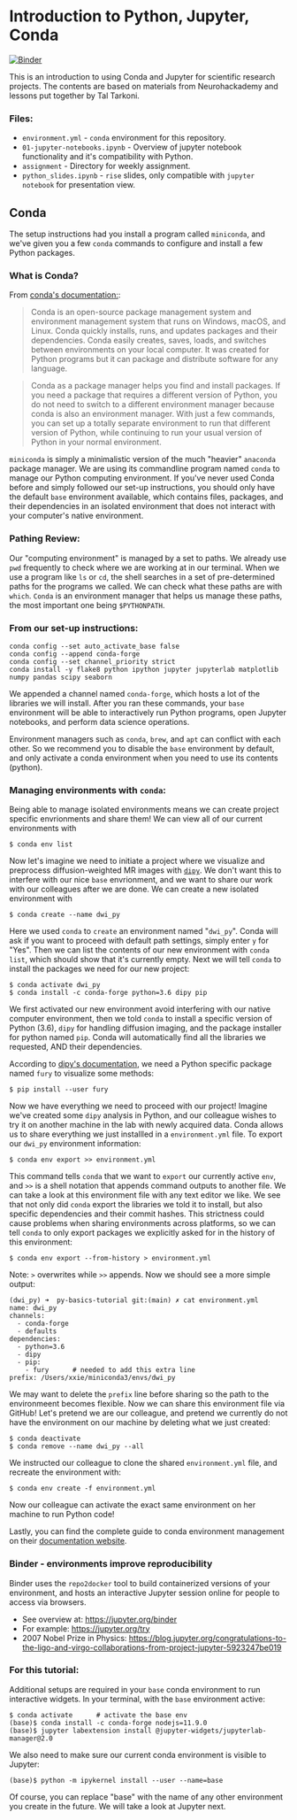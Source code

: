 # Introduction to Python, Jupyter, Conda
[![Binder](https://mybinder.org/badge_logo.svg)](https://mybinder.org/v2/gh/Brainhack-NY/py-basics-tutorial/HEAD)

This is an introduction to using Conda and Jupyter for scientific research projects. The contents are based on materials from Neurohackademy and lessons put together by Tal Tarkoni.

### Files:
 - `environment.yml` - `conda` environment for this repository.
 - `01-jupyter-notebooks.ipynb` - Overview of jupyter notebook functionality and it's compatibility with Python.
 - `assignment` - Directory for weekly assignment. 
 - `python_slides.ipynb` - `rise` slides, only compatible with `jupyter notebook` for presentation view.

## Conda
The setup instructions had you install a program called `miniconda`, and we've given you a few `conda` commands to configure and install a few Python packages. 

### What is Conda?
From [conda's documentation:](https://docs.conda.io/projects/conda/en/latest/index.html):
>Conda is an open-source package management system and environment management system that runs on Windows, macOS, and Linux. Conda quickly installs, runs, and updates packages and their dependencies. Conda easily creates, saves, loads, and switches between environments on your local computer. It was created for Python programs but it can package and distribute software for any language.

>Conda as a package manager helps you find and install packages. If you need a package that requires a different version of Python, you do not need to switch to a different environment manager because conda is also an environment manager. With just a few commands, you can set up a totally separate environment to run that different version of Python, while continuing to run your usual version of Python in your normal environment.

`miniconda` is simply a minimalistic version of the much "heavier" `anaconda` package manager. We are using its commandline program named `conda` to manage our Python computing environment. If you've never used Conda before and simply followed our set-up instructions, you should only have the default `base` environment available, which contains files, packages, and their dependencies in an isolated environment that does not interact with your computer's native environment.

### Pathing Review:
Our "computing environment" is managed by a set to paths. We already use `pwd` frequently to check where we are working at in our terminal. When we use a program like `ls` or `cd`, the shell searches in a set of pre-determined paths for the programs we called. We can check what these paths are with `which`. `Conda` is an environment manager that helps us manage these paths, the most important one being `$PYTHONPATH`.

### From our set-up instructions:
```
conda config --set auto_activate_base false
conda config --append conda-forge
conda config --set channel_priority strict
conda install -y flake8 python ipython jupyter jupyterlab matplotlib numpy pandas scipy seaborn
```
We appended a channel named `conda-forge`, which hosts a lot of the libraries we will install. After you ran these commands, your `base` environment will be able to interactively run Python programs, open Jupyter notebooks, and perform data science operations.

Environment managers such as `conda`, `brew`, and `apt` can conflict with each other. So we recommend you to disable the `base` environment by default, and only activate a conda environment when you need to use its contents (python). 

### Managing environments with `conda`:
Being able to manage isolated environments means we can create project specific envrionments and share them! We can view all of our current environments with 

```
$ conda env list
```

Now let's imagine we need to initiate a project where we visualize and preprocess diffusion-weighted MR images with [`dipy`](https://dipy.org/documentation/1.3.0./installation/). We don't want this to interfere with our nice `base` envrionment, and we want to share our work with our colleagues after we are done. We can create a new isolated environment with

```
$ conda create --name dwi_py
```
Here we used `conda` to `create` an environment named "`dwi_py`". Conda will ask if you want to proceed with default path settings, simply enter `y` for "Yes". Then we can list the contents of our new environment with `conda list`, which should show that it's currently empty. Next we will tell `conda` to install the packages we need for our new project:
```
$ conda activate dwi_py
$ conda install -c conda-forge python=3.6 dipy pip
```
We first activated our new environment avoid interfering with our native computer environment, then we told `conda` to install a specific version of Python (3.6), `dipy` for handling diffusion imaging, and the package installer for python named `pip`. Conda will automatically find all the libraries we requested, AND their dependencies.

According to [dipy's documentation](https://dipy.org/documentation/1.3.0./installation/), we need a Python specific package named `fury` to visualize some methods:
```
$ pip install --user fury
```
Now we have everything we need to proceed with our project! Imagine we've created some `dipy` analysis in Python, and our colleague wishes to try it on another machine in the lab with newly acquired data. Conda allows us to share everything we just installled in a `environment.yml` file. To export our `dwi_py` environment information:
```
$ conda env export >> environment.yml
```
This command tells `conda` that we want to `export` our currently active `env`, and `>>` is a shell notation that appends command outputs to another file. We can take a look at this environment file with any text editor we like. We see that not only did `conda` export the libraries we told it to install, but also specific dependencies and their commit hashes. This strictness could cause problems when sharing environments across platforms, so we can tell `conda` to only export packages we explicitly asked for in the history of this environment:
```
$ conda env export --from-history > environment.yml
```
Note: `>` overwrites while `>>` appends. Now we should see a more simple output:
```
(dwi_py) ➜  py-basics-tutorial git:(main) ✗ cat environment.yml
name: dwi_py
channels:
  - conda-forge
  - defaults
dependencies:
  - python=3.6
  - dipy
  - pip:
    - fury      # needed to add this extra line
prefix: /Users/xxie/miniconda3/envs/dwi_py
```
We may want to delete the `prefix` line before sharing so the path to the environmeent becomes flexible. Now we can share this environment file via GitHub! Let's pretend we are our colleague, and pretend we currently do not have the environment on our machine by deleting what we just created:
```
$ conda deactivate
$ conda remove --name dwi_py --all
```
We instructed our colleague to clone the shared `environment.yml` file, and recreate the environment with:
```
$ conda env create -f environment.yml
```
Now our colleague can activate the exact same environment on her machine to run Python code!

Lastly, you can find the complete guide to conda environment management on their [documentation website](https://docs.conda.io/projects/conda/en/latest/user-guide/tasks/manage-environments.html#).

### Binder - environments improve reproducibility
Binder uses the `repo2docker` tool to build containerized versions of your environment, and hosts an interactive Jupyter session online for people to access via browsers.
 - See overview at: https://jupyter.org/binder
 - For example: https://jupyter.org/try
 - 2007 Nobel Prize in Physics: https://blog.jupyter.org/congratulations-to-the-ligo-and-virgo-collaborations-from-project-jupyter-5923247be019


### For this tutorial:
Additional setups are required in your `base` conda environment to run interactive widgets. In your terminal, with the `base` environment active:

```
$ conda activate      # activate the base env
(base)$ conda install -c conda-forge nodejs=11.9.0
(base)$ jupyter labextension install @jupyter-widgets/jupyterlab-manager@2.0
```
We also need to make sure our current conda environment is visible to Jupyter:
```
(base)$ python -m ipykernel install --user --name=base
```
Of course, you can replace "base" with the name of any other environment you create in the future. We will take a look at Jupyter next.
